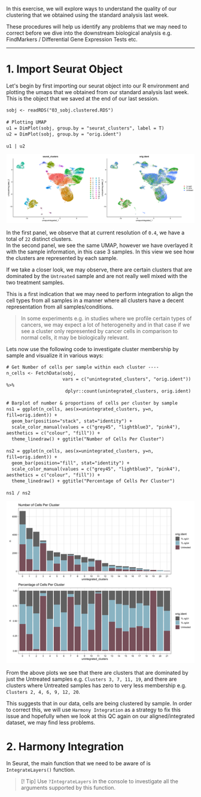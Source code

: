 In this exercise, we will explore ways to understand the quality of our clustering that we obtained using the standard analysis last week. 

These procedures will help us identify any problems that we may need to correct before we dive into the downstream biological analysis e.g. FindMarkers / Differential Gene Expression Tests etc. 

<hr>

# 1. Import Seurat Object

Let's begin by first importing our seurat object into our R environment and plotting the umaps that we obtained from our standard analysis last week. <br>
This is the object that we saved at the end of our last session. 

```
sobj <- readRDS("03_sobj.clustered.RDS")

# Plotting UMAP
u1 = DimPlot(sobj, group.by = "seurat_clusters", label = T)
u2 = DimPlot(sobj, group.by = "orig.ident")

u1 | u2
```

![umap](../images/umap2.png)

In the first panel, we observe that at current resolution of `0.4`, we have a total of `22` distinct clusters. <br>
In the second panel, we see the same UMAP, however we have overlayed it with the sample information, in this case 3 samples. In this view we see how the clusters are represented by each sample. 

If we take a closer look, we may observe, there are certain clusters that are dominated by the `Untreated` sample and are not really well mixed with the two treatment samples. 

This is a first indication that we may need to perform integration to align the cell types from all samples in a manner where all clusters have a decent representation from all samples/conditions.

> In some experiments e.g. in studies where we profile certain types of cancers, we may expect a lot of heterogeneity and in that case if we see a cluster only represented by cancer cells in comparison to normal cells, it may be biologically relevant. 

Lets now use the following code to investigate cluster membership by sample and visualize it in various ways: 

```
# Get Number of cells per sample within each cluster ---- 
n_cells <- FetchData(sobj, 
                     vars = c("unintegrated_clusters", "orig.ident")) %>%
                      dplyr::count(unintegrated_clusters, orig.ident)

# Barplot of number & proportions of cells per cluster by sample
ns1 = ggplot(n_cells, aes(x=unintegrated_clusters, y=n, fill=orig.ident)) +
  geom_bar(position="stack", stat="identity") + 
  scale_color_manual(values = c("grey45", "lightblue3", "pink4"), aesthetics = c("colour", "fill")) +
  theme_linedraw() + ggtitle("Number of Cells Per Cluster")

ns2 = ggplot(n_cells, aes(x=unintegrated_clusters, y=n, fill=orig.ident)) +
  geom_bar(position="fill", stat="identity") +  
  scale_color_manual(values = c("grey45", "lightblue3", "pink4"), aesthetics = c("colour", "fill")) + 
  theme_linedraw() + ggtitle("Percentage of Cells Per Cluster")

ns1 / ns2
```
![ncells](../images/ncells.png)

From the above plots we see that there are clusters that are dominated by just the Untreated samples e.g. `Clusters 3, 7, 11, 19`, and there are clusters where Untreated samples has zero to very less membership e.g. `Clusters 2, 4, 6, 9, 12, 20`. 

This suggests that in our data, cells are being clustered by sample. In order to correct this, we will use `Harmony Integration` as a strategy to fix this issue and hopefully when we look at this QC again on our aligned/integrated dataset, we may find less problems. 


# 2. Harmony Integration 

In Seurat, the main function that we need to be aware of is `IntegrateLayers()` function. 
>[! Tip] Use `?IntegrateLayers` in the console to investigate all the arguments supported by this function.
 